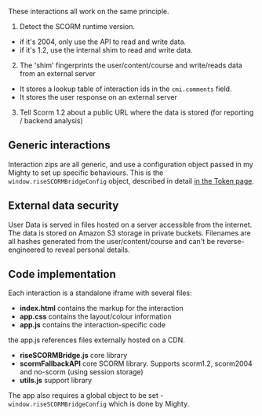 These interactions all work on the same principle.

1. Detect the SCORM runtime version.
  * if it's 2004, only use the API to read and write data.
  * if it's 1.2, use the internal shim to read and write data.
2. The 'shim' fingerprints the user/content/course and write/reads data from an external server
  * It stores a lookup table of interaction ids in the `cmi.comments` field.
  * It stores the user response on an external server
3. Tell Scorm 1.2 about a public URL where the data is stored (for reporting / backend analysis)

## Generic interactions

Interaction zips are all generic, and use a configuration object passed in my Mighty to set up specific behaviours. This is the `window.riseSCORMBridgeConfig` object, described in detail [in the Token page](/article/token/4).

## External data security

User Data is served in files hosted on a server accessible from the internet. The data is stored on Amazon S3 storage in private buckets. Filenames are all hashes generated from the user/content/course and can't be reverse-engineered to reveal personal details.

## Code implementation

Each interaction is a standalone iframe with several files:

* **index.html** contains the markup for the interaction
* **app.css** contains the layout/colour information
* **app.js** contains the interaction-specific code

the app.js references files externally hosted on a CDN.

* **riseSCORMBridge.js** core library
* **scormFallbackAPI** core SCORM library. Supports scorm1.2, scorm2004 and no-scorm (using session storage)
* **utils.js** support library

The app also requires a global object to be set - `window.riseSCORMBridgeConfig` which is done by Mighty.